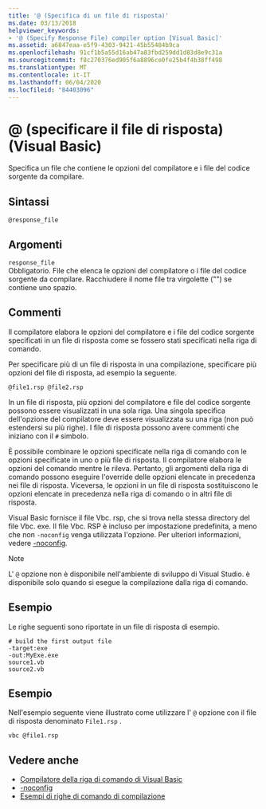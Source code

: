 ```yaml
---
title: '@ (Specifica di un file di risposta)'
ms.date: 03/13/2018
helpviewer_keywords:
- '@ (Specify Response File) compiler option [Visual Basic]'
ms.assetid: a6847eaa-e5f9-4303-9421-45b55484b9ca
ms.openlocfilehash: 91cf1b5a55d16ab47a83fbd259dd1d83d8e9c31a
ms.sourcegitcommit: f8c270376ed905f6a8896ce0fe25b4f4b38ff498
ms.translationtype: MT
ms.contentlocale: it-IT
ms.lasthandoff: 06/04/2020
ms.locfileid: "84403096"
---
```

# <a name="-specify-response-file-visual-basic"></a>@ (specificare il file di risposta) (Visual Basic)

Specifica un file che contiene le opzioni del compilatore e i file del codice sorgente da compilare.

## <a name="syntax"></a>Sintassi

```console
@response_file
```

## <a name="arguments"></a>Argomenti

`response_file`  
Obbligatorio. File che elenca le opzioni del compilatore o i file del codice sorgente da compilare. Racchiudere il nome file tra virgolette ("") se contiene uno spazio.

## <a name="remarks"></a>Commenti

Il compilatore elabora le opzioni del compilatore e i file del codice sorgente specificati in un file di risposta come se fossero stati specificati nella riga di comando.

Per specificare più di un file di risposta in una compilazione, specificare più opzioni del file di risposta, ad esempio la seguente.

```console
@file1.rsp @file2.rsp
```

In un file di risposta, più opzioni del compilatore e file del codice sorgente possono essere visualizzati in una sola riga. Una singola specifica dell'opzione del compilatore deve essere visualizzata su una riga (non può estendersi su più righe). I file di risposta possono avere commenti che iniziano con il `#` simbolo.

È possibile combinare le opzioni specificate nella riga di comando con le opzioni specificate in uno o più file di risposta. Il compilatore elabora le opzioni del comando mentre le rileva. Pertanto, gli argomenti della riga di comando possono eseguire l'override delle opzioni elencate in precedenza nei file di risposta. Viceversa, le opzioni in un file di risposta sostituiscono le opzioni elencate in precedenza nella riga di comando o in altri file di risposta.

Visual Basic fornisce il file Vbc. rsp, che si trova nella stessa directory del file Vbc. exe. Il file Vbc. RSP è incluso per impostazione predefinita, a meno che non `-noconfig` venga utilizzata l'opzione. Per ulteriori informazioni, vedere [-noconfig](noconfig.md).

> [!NOTE]
> L' `@` opzione non è disponibile nell'ambiente di sviluppo di Visual Studio. è disponibile solo quando si esegue la compilazione dalla riga di comando.

## <a name="example"></a>Esempio

Le righe seguenti sono riportate in un file di risposta di esempio.

```console
# build the first output file
-target:exe
-out:MyExe.exe
source1.vb
source2.vb
```

## <a name="example"></a>Esempio

Nell'esempio seguente viene illustrato come utilizzare l' `@` opzione con il file di risposta denominato `File1.rsp` .

```console
vbc @file1.rsp
```

## <a name="see-also"></a>Vedere anche

- [Compilatore della riga di comando di Visual Basic](index.md)
- [-noconfig](noconfig.md)
- [Esempi di righe di comando di compilazione](sample-compilation-command-lines.md)
